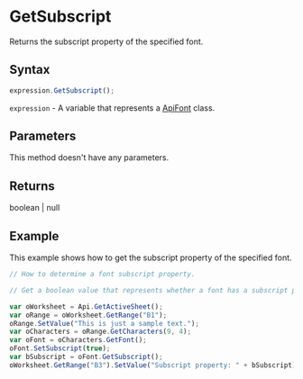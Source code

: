 # GetSubscript

Returns the subscript property of the specified font.

## Syntax

```javascript
expression.GetSubscript();
```

`expression` - A variable that represents a [ApiFont](../ApiFont.md) class.

## Parameters

This method doesn't have any parameters.

## Returns

boolean \| null

## Example

This example shows how to get the subscript property of the specified font.

```javascript editor-xlsx
// How to determine a font subscript property.

// Get a boolean value that represents whether a font has a subscript property or not and show the value in the worksheet.

var oWorksheet = Api.GetActiveSheet();
var oRange = oWorksheet.GetRange("B1");
oRange.SetValue("This is just a sample text.");
var oCharacters = oRange.GetCharacters(9, 4);
var oFont = oCharacters.GetFont();
oFont.SetSubscript(true);
var bSubscript = oFont.GetSubscript();
oWorksheet.GetRange("B3").SetValue("Subscript property: " + bSubscript);
```
